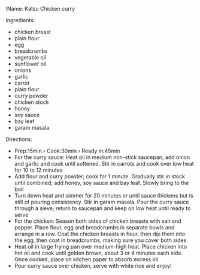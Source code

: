 !Name: Katsu Chicken curry

Ingredients:
- chicken breast
- plain flour
- egg
- breadcrumbs
- vegetable oil
- sunflower oil
- onions
- garlic
- carrot
- plain flour
- curry powder
- chicken stock
- honey
- soy sauce
- bay leaf
- garam masala

Directions:
- Prep:15min  ›  Cook:30min  ›  Ready in:45min 
- For the curry sauce: Heat oil in medium non-stick saucepan, add onion and garlic and cook until softened. Stir in carrots and cook over low heat for 10 to 12 minutes
- Add flour and curry powder; cook for 1 minute. Gradually stir in stock until combined; add honey, soy sauce and bay leaf. Slowly bring to the boil
- Turn down heat and simmer for 20 minutes or until sauce thickens but is still of pouring consistency. Stir in garam masala. Pour the curry sauce through a sieve; return to saucepan and keep on low heat until ready to serve
- For the chicken: Season both sides of chicken breasts with salt and pepper. Place flour, egg and breadcrumbs in separate bowls and arrange in a row. Coat the chicken breasts in flour, then dip them into the egg, then coat in breadcrumbs, making sure you cover both sides
- Heat oil in large frying pan over medium-high heat. Place chicken into hot oil and cook until golden brown, about 3 or 4 minutes each side. Once cooked, place on kitchen paper to absorb excess oil
- Pour curry sauce over chicken, serve with white rice and enjoy!
